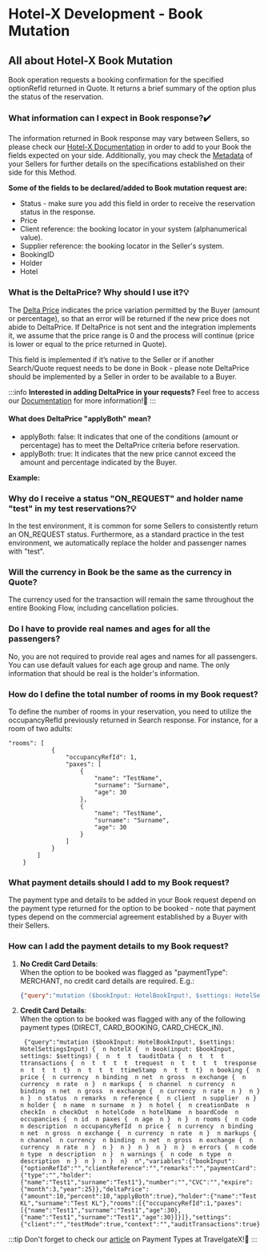 ﻿---
sidebar_position: 1
---

# Hotel-X Development - Book Mutation

## All about Hotel-X Book Mutation

Book operation requests a booking confirmation for the specified optionRefId returned in Quote. It returns a brief summary of the option plus the status of the reservation.

### What information can I expect in Book response?✔️
The information returned in Book response may vary between Sellers, so please check our [Hotel-X Documentation](/docs/apis/for-buyers/hotel-x-pull-buyers-api/quickstart) in order to add to your Book the fields expected on your side. Additionally, you may check the [Metadata](/kb/our-products/are-you-a-buyer/our-methods/static-content/hotel-x-metadata-query) of your Sellers for further details on the specifications established on their side for this Method.

**Some of the fields to be declared/added to Book mutation request are:**

- Status - make sure you add this field in order to receive the reservation status in the response.
- Price
- Client reference: the booking locator in your system (alphanumerical value).
- Supplier reference: the booking locator in the Seller's system.
- BookingID
- Holder
- Hotel

### What is the DeltaPrice? Why should I use it?💡

The [Delta Price](/docs/apis/for-buyers/hotel-x-pull-buyers-api/booking-flow/book) indicates the price variation permitted by the Buyer (amount or percentage), so that an error will be returned if the new price does not abide to DeltaPrice. If DeltaPrice is not sent and the integration implements it, we assume that the price range is 0 and the process will continue (price is lower or equal to the price returned in Quote).

This field is implemented if it’s native to the Seller or if another Search/Quote request needs to be done in Book - please note DeltaPrice should be implemented by a Seller in order to be available to a Buyer.

:::info
**Interested in adding DeltaPrice in your requests?** Feel free to access our [Documentation](/docs/apis/for-buyers/hotel-x-pull-buyers-api/booking-flow/book) for more information!🚀
:::
 

#### What does DeltaPrice "applyBoth" mean?

- applyBoth: false: It indicates that one of the conditions (amount or percentage) has to meet the DeltaPrice criteria before reservation.
- applyBoth: true: It indicates that the new price cannot exceed the amount and percentage indicated by the Buyer.  


**Example:**


### Why do I receive a status "ON_REQUEST" and holder name "test" in my test reservations?💡

In the test environment, it is common for some Sellers to consistently return an ON_REQUEST status. Furthermore, as a standard practice in the test environment, we automatically replace the holder and passenger names with "test".
### Will the currency in Book be the same as the currency in Quote?
The currency used for the transaction will remain the same throughout the entire Booking Flow, including cancellation policies.

### Do I have to provide real names and ages for all the passengers?
No, you are not required to provide real ages and names for all passengers. You can use default values for each age group and name. The only information that should be real is the holder's information.

### How do I define the total number of rooms in my Book request?
To define the number of rooms in your reservation, you need to utilize the occupancyRefId previously returned in Search response.
For instance, for a room of two adults:
```
"rooms": [
            {
                "occupancyRefId": 1,
                "paxes": [
                    {
                        "name": "TestName",
                        "surname": "Surname",
                        "age": 30
                    },
                    {
                        "name": "TestName",
                        "surname": "Surname",
                        "age": 30
                    }
                ]
            }
        ]
    }

```

### What payment details should I add to my Book request?
The payment type and details to be added in your Book request depend on the payment type returned for the option to be booked - note that payment types depend on the commercial agreement established by a Buyer with their Sellers.

### How can I add the payment details to my Book request?  
1. **No Credit Card Details**:  
    When the option to be booked was flagged as "paymentType": MERCHANT, no credit card details are required. E.g.:

    ```json
    {"query":"mutation ($bookInput: HotelBookInput!, $settings: HotelSettingsInput) {  n hotelX {  n book(input: $bookInput, settings: $settings) {  n booking {  n  t  t  t  thotel {  n  t  t  t  t  thotelCode  n  t  t  t  t}  n price {  n currency  n binding  n net  n gross  n exchange {  n currency  n rate  n }  n markups {  n channel  n currency  n binding  n net  n gross  n exchange {  n currency  n rate  n }  n }  n }  n status  n remarks  n reference {  n client  n supplier  n }  n holder {  n name  n surname  n }  n hotel {  n creationDate  n checkIn  n checkOut  n hotelCode  n hotelName  n boardCode  n occupancies {  n id  n paxes {  n age  n }  n }  n rooms {  n code  n description  n occupancyRefId  n price {  n currency  n binding  n net  n gross  n exchange {  n currency  n rate  n }  n markups {  n channel  n currency  n binding  n net  n gross  n exchange {  n currency  n rate  n }  n }  n }  n }  n }  n }  n errors {  n code  n type  n description  n }  n warnings {  n code  n type  n description  n }  n }  n }  n}  n","variables":{"bookInput":{"optionRefId":"","clientReference":"","deltaPrice":{"amount":0,"percent":0,"applyBoth":true},"holder":{"name":"Test TGX","surname":"Test TGX"},"rooms":[{"occupancyRefId":1,"paxes":[{"name":"Test1","surname":"Test1","age":36},{"name":"Test2","surname":"Test2","age":36}]}]},"settings":{"client":"","testMode":true,"context":"","auditTransactions":true}}}
    ```
2. **Credit Card Details**:  
    When the option to be booked was flagged with any of the following payment types (DIRECT, CARD_BOOKING, CARD_CHECK_IN).
    ```
     {"query":"mutation ($bookInput: HotelBookInput!, $settings: HotelSettingsInput) {  n hotelX {  n book(input: $bookInput, settings: $settings) {  n  t  t  tauditData {  n  t  t  t  ttransactions {  n  t  t  t  t  trequest  n  t  t  t  t  tresponse  n  t  t  t  t}  n  t  t  t  ttimeStamp  n  t  t  t}  n booking {  n price {  n currency  n binding  n net  n gross  n exchange {  n currency  n rate  n }  n markups {  n channel  n currency  n binding  n net  n gross  n exchange {  n currency  n rate  n }  n }  n }  n status  n remarks  n reference {  n client  n supplier  n }  n holder {  n name  n surname  n }  n hotel {  n creationDate  n checkIn  n checkOut  n hotelCode  n hotelName  n boardCode  n occupancies {  n id  n paxes {  n age  n }  n }  n rooms {  n code  n description  n occupancyRefId  n price {  n currency  n binding  n net  n gross  n exchange {  n currency  n rate  n }  n markups {  n channel  n currency  n binding  n net  n gross  n exchange {  n currency  n rate  n }  n }  n }  n }  n }  n }  n errors {  n code  n type  n description  n }  n warnings {  n code  n type  n description  n }  n }  n }  n}  n","variables":{"bookInput":{"optionRefId":"","clientReference":"","remarks":"","paymentCard":{"type":"","holder":{"name":"Test1","surname":"Test1"},"number":"","CVC":"","expire":{"month":3,"year":25}},"deltaPrice":{"amount":10,"percent":10,"applyBoth":true},"holder":{"name":"Test KL","surname":"Test KL"},"rooms":[{"occupancyRefId":1,"paxes":[{"name":"Test1","surname":"Test1","age":30},{"name":"Test1","surname":"Test1","age":30}]}]},"settings":{"client":"","testMode":true,"context":"","auditTransactions":true}}}
    ```

 :::tip
 Don't forget to check our [article](/kb/faqs/faqs-price/payment-types-at-tgx) on Payment Types at TravelgateX!🚀
 :::